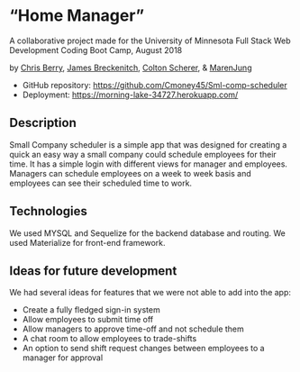 # “Home Manager”

A collaborative project made for the University of Minnesota Full Stack Web Development Coding Boot Camp, August 2018

by [Chris Berry](https://github.com/Casttle), [James Breckenitch](https://github.com/jrbreckenitch), [Colton Scherer](https://github.com/Cmoney45), & [MarenJung](https://github.com/MarenJung)

* GitHub repository: https://github.com/Cmoney45/Sml-comp-scheduler
* Deployment: https://morning-lake-34727.herokuapp.com/

## Description

Small Company scheduler is a simple app that was designed for creating a quick an easy way a small company could schedule employees for their time. It has a simple login with different views for manager and employees. Managers can schedule employees on a week to week basis and employees can see their scheduled time to work.

## Technologies

We used MYSQL and Sequelize for the backend database and routing. We used Materialize for front-end framework. 

## Ideas for future development

We had several ideas for features that we were not able to add into the app:

* Create a fully fledged sign-in system
* Allow employees to submit time off
* Allow managers to approve time-off and not schedule them
* A chat room to allow employees to trade-shifts
* An option to send shift request changes between employees to a manager for approval
